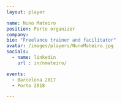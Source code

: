 ```yaml
---
layout: player

name: Nuno Mateiro
position: Porto organizer
company: 
bio: "Freelance trainer and facilitator"
avatar: /images/players/NunoMateiro.jpg
socials:
  - name: linkedin
    url : in/nmateiro/

events:
  - Barcelona 2017
  - Porto 2018

---
```

